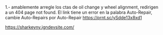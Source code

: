 1.- amablemente arregle los ctas de oil change y wheel alignment, redirigen a un 404 page not found. El link tiene un error en la palabra Auto-Repair, cambie Auto-Repairs por Auto-Repair https://prnt.sc/ySdde13x8xd1

https://sharkeyny.igndevsite.com/